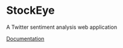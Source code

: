 # StockEye
A Twitter sentiment analysis web application

[Documentation](http://www.stocksense.github.io)
